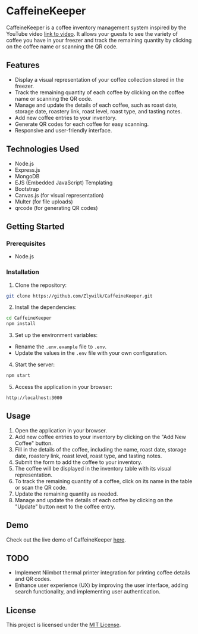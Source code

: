 # CaffeineKeeper

CaffeineKeeper is a coffee inventory management system inspired by the YouTube video [link to video](https://www.youtube.com/watch?v=Qh5Yug5paEs). It allows your guests to see the variety of coffee you have in your freezer and track the remaining quantity by clicking on the coffee name or scanning the QR code.

## Features

- Display a visual representation of your coffee collection stored in the freezer.
- Track the remaining quantity of each coffee by clicking on the coffee name or scanning the QR code.
- Manage and update the details of each coffee, such as roast date, storage date, roastery link, roast level, roast type, and tasting notes.
- Add new coffee entries to your inventory.
- Generate QR codes for each coffee for easy scanning.
- Responsive and user-friendly interface.

## Technologies Used

- Node.js
- Express.js
- MongoDB
- EJS (Embedded JavaScript) Templating
- Bootstrap
- Canvas.js (for visual representation)
- Multer (for file uploads)
- qrcode (for generating QR codes)

## Getting Started

### Prerequisites

- Node.js

### Installation

1. Clone the repository:
```bash
git clone https://github.com/Zlywilk/CaffeineKeeper.git
```
2. Install the dependencies:
```bash
cd CaffeineKeeper
npm install
```
3. Set up the environment variables:

- Rename the `.env.example` file to `.env`.
- Update the values in the `.env` file with your own configuration.

4. Start the server:
```bash
npm start
```
5. Access the application in your browser:
```
http://localhost:3000
```
## Usage

1. Open the application in your browser.
2. Add new coffee entries to your inventory by clicking on the "Add New Coffee" button.
3. Fill in the details of the coffee, including the name, roast date, storage date, roastery link, roast level, roast type, and tasting notes.
4. Submit the form to add the coffee to your inventory.
5. The coffee will be displayed in the inventory table with its visual representation.
6. To track the remaining quantity of a coffee, click on its name in the table or scan the QR code.
7. Update the remaining quantity as needed.
8. Manage and update the details of each coffee by clicking on the "Update" button next to the coffee entry.

## Demo

Check out the live demo of CaffeineKeeper [here](https://caffeinekeeper.onrender.com/).

## TODO

- Implement Niimbot thermal printer integration for printing coffee details and QR codes.
- Enhance user experience (UX) by improving the user interface, adding search functionality, and implementing user authentication.

## License

This project is licensed under the [MIT License](LICENSE).
